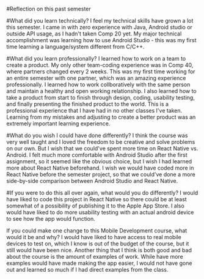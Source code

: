 #Reflection on this past semester

#What did you learn technically?
I feel my technical skills have grown a lot this semester. I came in with zero
experience with Java, Android studio or outside API usage, as I hadn't taken 
Comp 20 yet. My major technical accomplishment was learning how to use Android 
Studio - this was my first time learning a language/system different from C/C++. 

#What did you learn professionally? 
I learned how to work on a team to create a product. My only other team-coding experience was in Comp 40, where partners changed every 2 weeks. This was my first time working for an entire semester with one partner, which was an amazing experience professionally. I learned how to work collboratively with the same person and maintain a healthy and open working relationship. 
I also learned how to take a product from start to finish through design, coding, usability testing, and finally presenting the finished product to the world. This is a professional experience that I have had in no other classes I've taken. Learning from my mistakes and adjusting to create a better product was an extremely important learning experience. 

#What do you wish I could have done differently?
I think the course was very well taught and I loved the freedom to be creative and solve problems on our own. But I wish that we could've spent more time on React Native vs. Android. I felt much more comfortable with Android Studio after the first assignment, so it seemed like the obvious choice, but I wish I had learned more about React Native beforehand. I wish we would have coded more in React Native before the semester project, so that we could've done a more side-by-side comparison between Android Studio and React Native. 

#If you were to do this all over again, what would you do differently?
I would have liked to code this project in React Native so there could be at least somewhat of a possibility of publishing it to the Apple App Store. I also would have liked to do more usability testing with an actual android device to see how the app would function. 

If you could make one change to this Mobile Development course, what would it be and why?
I would have liked to have access to real mobile devices to test on, which I know is out of the budget of the course, but it still would have been nice.
Another thing that I think is both good and bad about the course is the amount of examples of work. While have more examples would have made making the app easier, I would not have gone out and learned so much if I had direct examples from the class. 